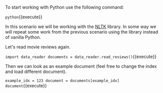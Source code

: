 To start working with Python use the following command:

`python`{{execute}}

In this scenario we will be working with the [NLTK](https://www.nltk.org/) library. In some way we will repeat some work from the previous scenario using the library instead of vanilla Python.

Let's read movie reviews again.

`import data_reader
documents = data_reader.read_reviews()`{{execute}}

Then we can look as an example document (feel free to change the index and load different document).

`example_idx = 123
document = documents[example_idx]
document`{{execute}}
